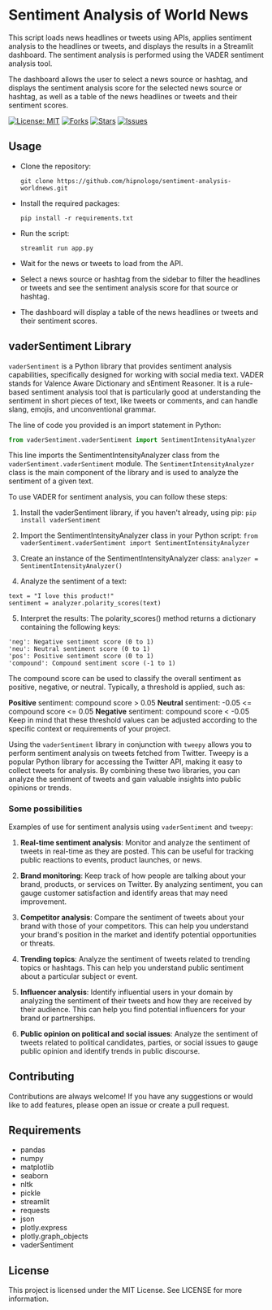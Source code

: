 # Sentiment Analysis of World News

This script loads news headlines or tweets using APIs, applies sentiment analysis to the headlines or tweets, and displays the results in a Streamlit dashboard. The sentiment analysis is performed using the VADER sentiment analysis tool.

The dashboard allows the user to select a news source or hashtag, and displays the sentiment analysis score for the selected news source or hashtag, as well as a table of the news headlines or tweets and their sentiment scores.

[![License: MIT](https://img.shields.io/badge/License-MIT-yellow.svg)](https://opensource.org/licenses/MIT)
[![Forks](https://img.shields.io/github/forks/hipnologo/sentiment-analysis-worldnews)](https://github.com/hipnologo/sentiment-analysis-worldnews/network/members)
[![Stars](https://img.shields.io/github/stars/hipnologo/sentiment-analysis-worldnews)](https://github.com/hipnologo/sentiment-analysis-worldnews/stargazers)
[![Issues](https://img.shields.io/github/issues/hipnologo/sentiment-analysis-worldnews)](https://github.com/hipnologo/sentiment-analysis-worldnews/issues)
## Usage

- Clone the repository:
    ```
    git clone https://github.com/hipnologo/sentiment-analysis-worldnews.git
    ```

- Install the required packages:
    ```
    pip install -r requirements.txt
    ```

- Run the script:
    ```
    streamlit run app.py
    ```

- Wait for the news or tweets to load from the API.

- Select a news source or hashtag from the sidebar to filter the headlines or tweets and see the sentiment analysis score for that source or hashtag.

- The dashboard will display a table of the news headlines or tweets and their sentiment scores.

## vaderSentiment Library

`vaderSentiment` is a Python library that provides sentiment analysis capabilities, specifically designed for working with social media text. VADER stands for Valence Aware Dictionary and sEntiment Reasoner. It is a rule-based sentiment analysis tool that is particularly good at understanding the sentiment in short pieces of text, like tweets or comments, and can handle slang, emojis, and unconventional grammar.

The line of code you provided is an import statement in Python:

```python
from vaderSentiment.vaderSentiment import SentimentIntensityAnalyzer
```

This line imports the SentimentIntensityAnalyzer class from the `vaderSentiment.vaderSentiment` module. The `SentimentIntensityAnalyzer` class is the main component of the library and is used to analyze the sentiment of a given text.

To use VADER for sentiment analysis, you can follow these steps:

1. Install the vaderSentiment library, if you haven't already, using pip:
```pip install vaderSentiment```

2. Import the SentimentIntensityAnalyzer class in your Python script:
```from vaderSentiment.vaderSentiment import SentimentIntensityAnalyzer```

3. Create an instance of the SentimentIntensityAnalyzer class:
```analyzer = SentimentIntensityAnalyzer()```

4. Analyze the sentiment of a text:
```
text = "I love this product!"
sentiment = analyzer.polarity_scores(text)
```

5. Interpret the results:
The polarity_scores() method returns a dictionary containing the following keys:
```
'neg': Negative sentiment score (0 to 1)
'neu': Neutral sentiment score (0 to 1)
'pos': Positive sentiment score (0 to 1)
'compound': Compound sentiment score (-1 to 1)
```
The compound score can be used to classify the overall sentiment as positive, negative, or neutral. Typically, a threshold is applied, such as:

**Positive** sentiment: compound score > 0.05
**Neutral** sentiment: -0.05 <= compound score <= 0.05
**Negative** sentiment: compound score < -0.05
Keep in mind that these threshold values can be adjusted according to the specific context or requirements of your project.

Using the `vaderSentiment` library in conjunction with `tweepy` allows you to perform sentiment analysis on tweets fetched from Twitter. Tweepy is a popular Python library for accessing the Twitter API, making it easy to collect tweets for analysis. By combining these two libraries, you can analyze the sentiment of tweets and gain valuable insights into public opinions or trends.

### Some possibilities 

Examples of use for sentiment analysis using `vaderSentiment` and `tweepy`:

1. **Real-time sentiment analysis**: Monitor and analyze the sentiment of tweets in real-time as they are posted. This can be useful for tracking public reactions to events, product launches, or news.

2. **Brand monitoring**: Keep track of how people are talking about your brand, products, or services on Twitter. By analyzing sentiment, you can gauge customer satisfaction and identify areas that may need improvement.

3. **Competitor analysis**: Compare the sentiment of tweets about your brand with those of your competitors. This can help you understand your brand's position in the market and identify potential opportunities or threats.

4. **Trending topics**: Analyze the sentiment of tweets related to trending topics or hashtags. This can help you understand public sentiment about a particular subject or event.

5. **Influencer analysis**: Identify influential users in your domain by analyzing the sentiment of their tweets and how they are received by their audience. This can help you find potential influencers for your brand or partnerships.

6. **Public opinion on political and social issues**: Analyze the sentiment of tweets related to political candidates, parties, or social issues to gauge public opinion and identify trends in public discourse.


## Contributing

Contributions are always welcome! If you have any suggestions or would like to add features, please open an issue or create a pull request.

## Requirements

- pandas
- numpy
- matplotlib
- seaborn
- nltk
- pickle
- streamlit
- requests
- json
- plotly.express
- plotly.graph_objects
- vaderSentiment

## License

This project is licensed under the MIT License. See LICENSE for more information.
